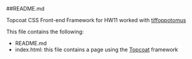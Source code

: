 ##README.md

Topcoat CSS Front-end Framework for HW11
worked with [tiffoppotomus](https://github.com/jge94/comp398)

This file contains the following:
+ README.md
+ index.html: this file contains a page using the [Topcoat](http://topcoat.io/) framework